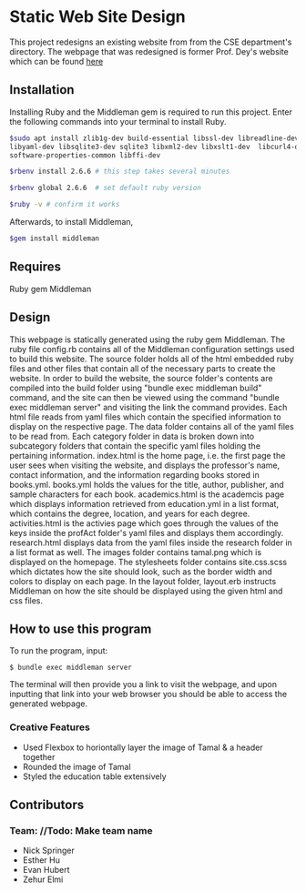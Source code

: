 # Static Web Site Design

This project redesigns an existing website from from the CSE department's directory. The webpage that was redesigned is former Prof. Dey's website which can be found [here](http://web.cse.ohio-state.edu/~dey.8/)

## Installation

Installing Ruby and the Middleman gem is required to run this project. Enter the following commands into your terminal to install Ruby.

```bash
$sudo apt install zlib1g-dev build-essential libssl-dev libreadline-dev
libyaml-dev libsqlite3-dev sqlite3 libxml2-dev libxslt1-dev  libcurl4-openssl-dev
software-properties-common libffi-dev

$rbenv install 2.6.6 # this step takes several minutes

$rbenv global 2.6.6  # set default ruby version

$ruby -v # confirm it works
```

Afterwards, to install Middleman,

```bash
$gem install middleman
```

## Requires

Ruby gem Middleman

## Design

This webpage is statically generated using the ruby gem Middleman. The ruby file config.rb contains all of the Middleman configuration settings used to build this website. The source folder holds all of the html embedded ruby files and other files that contain all of the necessary parts to create the website. In order to build the website, the source folder's contents are compiled into the build folder using "bundle exec middleman build" command, and the site can then be viewed using the command "bundle exec middleman server" and visiting the link the command provides. Each html file reads from yaml files which contain the specified information to display on the respective page. The data folder contains all of the yaml files to be read from. Each category folder in data is broken down into subcategory folders that contain the specific yaml files holding the pertaining information. index.html is the home page, i.e. the first page the user sees when visiting the website, and displays the professor's name, contact information, and the information regarding books stored in books.yml. books.yml holds the values for the title, author, publisher, and sample characters for each book. academics.html is the academcis page which displays information retrieved from education.yml in a list format, which contains the degree, location, and years for each degree. activities.html is the activies page which goes through the values of the keys inside the profAct folder's yaml files and displays them accordingly. research.html displays data from the yaml files inside the research folder in a list format as well. The images folder contains tamal.png which is displayed on the homepage. The stylesheets folder contains site.css.scss which dictates how the site should look, such as the border width and colors to display on each page. In the layout folder, layout.erb instructs Middleman on how the site should be displayed using the given html and css files.

## How to use this program

To run the program, input:

```
$ bundle exec middleman server
```

The terminal will then provide you a link to visit the webpage, and upon inputting that link into your web browser you should be able to access the generated webpage.

### Creative Features

-   Used Flexbox to horiontally layer the image of Tamal & a header together
-   Rounded the image of Tamal
-   Styled the education table extensively

## Contributors

### Team: //Todo: Make team name

-   Nick Springer
-   Esther Hu
-   Evan Hubert
-   Zehur Elmi
